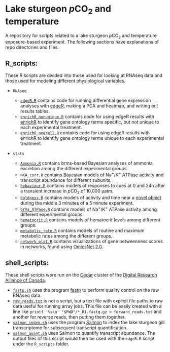 # Lake sturgeon *p*CO<sub>2</sub> and temperature
A repository for scripts related to a lake sturgeon *p*CO<sub>2</sub> and temperature exposure-based experiment. The following sections have explanations of repo directories and files.


## R_scripts:
These R scripts are divided into those used for looking at RNAseq data and those used for modeling different physiological variables.
- `RNAseq`
  - [`edgeR.R`](https://github.com/BioMatt/lkst_pCO2/blob/main/R_scripts/RNAseq/edgeR.R) contains code for running differential gene expression analyses with [edgeR](https://bioconductor.org/packages/release/bioc/html/edgeR.html), making a PCA and heatmap, and writing out results tables.
  - [`enrichR_nonunique.R`](https://github.com/BioMatt/lkst_pCO2/blob/main/R_scripts/RNAseq/enrichR_nonunique.R) contains code for using edgeR results with [enrichR](https://maayanlab.cloud/Enrichr/) to identify gene ontology terms specific, but not unique to each experimental treatment.
  - [`enrichR_overall.R`](https://github.com/BioMatt/lkst_pCO2/blob/main/R_scripts/RNAseq/enrichR_overall.R) contains code for using edgeR results with enrichR to identify gene ontology terms unique to each experimental treatment.

- `stats`
  -  [`Ammonia.R`](https://github.com/BioMatt/lkst_pCO2/blob/main/R_scripts/stats/Ammonia.R) contains brms-based Bayesian analyses of ammonia excretion among the different experimental groups.
  -  [`NKA_corr.R`](https://github.com/BioMatt/lkst_pCO2/blob/main/R_scripts/stats/NKA_corr.R) contains Bayesian models of Na<sup>+</sup>/K<sup>+</sup> ATPase activity and transcript abundance for different subunits.
  -  [`behaviour.R`](https://github.com/BioMatt/lkst_pCO2/blob/main/R_scripts/stats/behaviour.R) contains models of responses to cues at 0 and 24h after a transient increase in *p*CO<sub>2</sub> of 10,000 μatm.
  -  [`boldness.R`](https://github.com/BioMatt/lkst_pCO2/blob/main/R_scripts/stats/boldness.R) contains models of activity and time near a [novel object](https://img.bricklink.com/ItemImage/MN/0/sw0691.png) during the middle 3 minutes of a 5 minute experiment.
  -  [`brms_ATPase.R`](https://github.com/BioMatt/lkst_pCO2/blob/main/R_scripts/stats/brms_ATPase.R) contains models of Na<sup>+</sup>/K<sup>+</sup> ATPase activity among different experimental groups.
  -  [`hematocrit.R`](https://github.com/BioMatt/lkst_pCO2/blob/main/R_scripts/stats/hematocrit.R) contains models of hematocrit levels among different groups.
  -  [`metabolic_rate.R`](https://github.com/BioMatt/lkst_pCO2/blob/main/R_scripts/stats/metabolic_rate.R) contains models of routine and maximum metabolic rates among the different groups.
  -  [`network_plot.R`](https://github.com/BioMatt/lkst_pCO2/blob/main/R_scripts/stats/network_plot.R) contains visualizations of gene betweenness scores in networks, found using [OmicsNet 2.0](https://www.omicsnet.ca/). 
 

## shell_scripts:
These shell scripts were run on the [Cedar](https://docs.alliancecan.ca/wiki/Cedar) cluster of the [Digital Research Alliance of Canada](https://alliancecan.ca/en).
  - [`fastp.sh`](https://github.com/BioMatt/lkst_pCO2/blob/main/shell_scripts/fastp.sh) uses the program [fastp](https://github.com/OpenGene/fastp) to perform quality control on the raw RNAseq data.
  - [`raw_reads.txt`](https://github.com/BioMatt/lkst_pCO2/blob/main/shell_scripts/raw_reads.txt) is not a script, but a text file with explicit file paths to raw data useful for running array jobs. This file can be easily created with a line like `printf '%s\n' "$PWD"/*_R1.fastq.gz > forward_reads.txt` and another for reverse reads, then putting them together.
  - [`salmon_index.sh`](https://github.com/BioMatt/lkst_pCO2/blob/main/shell_scripts/salmon_index.sh) uses the program [Salmon](https://combine-lab.github.io/salmon/) to index the lake sturgeon gill transcriptome for subsequent transcript quantification.
  - [`salmon_quant.sh`](https://github.com/BioMatt/lkst_pCO2/blob/main/shell_scripts/salmon_quant.sh) uses Salmon to quantify transcript abundance. The output files of this script would then be used with the `edgeR.R` script under the `R_scripts` folder.
